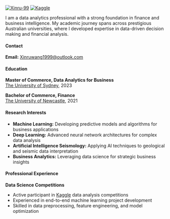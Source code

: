 [![Xinru-99](https://img.shields.io/badge/Xinru--99-github-blue?logo=github)](https://github.com/Xinru-99)
[![Kaggle](https://img.shields.io/badge/Xinru%20Wang-kaggle-blue?logo=kaggle)](https://www.kaggle.com/xinruwang)

I am a data analytics professional with a strong foundation in finance and business intelligence. My academic journey spans across prestigious Australian universities, where I developed expertise in data-driven decision making and financial analysis.

#### Contact
**Email:** Xinruwang1999@outlook.com

#### Education
**Master of Commerce, Data Analytics for Business**  
[The University of Sydney](https://www.sydney.edu.au/), 2023

**Bachelor of Commerce, Finance**  
[The University of Newcastle](https://www.newcastle.edu.au/), 2021

#### Research Interests
- **Machine Learning:** Developing predictive models and algorithms for business applications
- **Deep Learning:** Advanced neural network architectures for complex data analysis
- **Artificial Intelligence Seismology:** Applying AI techniques to geological and seismic data interpretation
- **Business Analytics:** Leveraging data science for strategic business insights

#### Professional Experience
**Data Science Competitions**
- Active participant in [Kaggle](https://www.kaggle.com/xinruwang) data analysis competitions
- Experienced in end-to-end machine learning project development
- Skilled in data preprocessing, feature engineering, and model optimization

